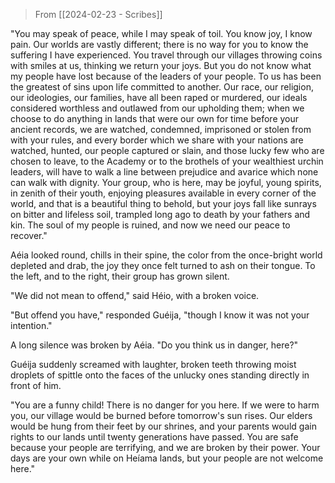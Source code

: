 > From [[2024-02-23 - Scribes]]

"You may speak of peace, while I may speak of toil. You know joy, I know pain. Our worlds are vastly different; there is no way for you to know the suffering I have experienced. You travel through our villages throwing coins with smiles at us, thinking we return your joys. But you do not know what my people have lost because of the leaders of your people. To us has been the greatest of sins upon life committed to another. Our race, our religion, our ideologies, our families, have all been raped or murdered, our ideals considered worthless and outlawed from our upholding them; when we choose to do anything in lands that were our own for time before your ancient records, we are watched, condemned, imprisoned or stolen from with your rules, and every border which we share with your nations are watched, hunted, our people captured or slain, and those lucky few who are chosen to leave, to the Academy or to the brothels of your wealthiest urchin leaders, will have to walk a line between prejudice and avarice which none can walk with dignity. Your group, who is here, may be joyful, young spirits, in zenith of their youth, enjoying pleasures available in every corner of the world, and that is a beautiful thing to behold, but your joys fall like sunrays on bitter and lifeless soil, trampled long ago to death by your fathers and kin. The soul of my people is ruined, and now we need our peace to recover."

Aéia looked round, chills in their spine, the color from the once-bright world depleted and drab, the joy they once felt turned to ash on their tongue. To the left, and to the right, their group has grown silent.

"We did not mean to offend," said Héio, with a broken voice.

"But offend you have," responded Guéija, "though I know it was not your intention."

A long silence was broken by Aéia. "Do you think us in danger, here?"

Guéija suddenly screamed with laughter, broken teeth throwing moist droplets of spittle onto the faces of the unlucky ones standing directly in front of him.

"You are a funny child! There is no danger for you here. If we were to harm you, our village would be burned before tomorrow's sun rises. Our elders would be hung from their feet by our shrines, and your parents would gain rights to our lands until twenty generations have passed. You are safe because your people are terrifying, and we are broken by their power. Your days are your own while on Heíama lands, but your people are not welcome here."